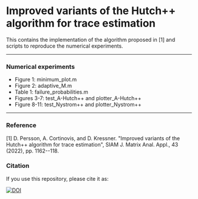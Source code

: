 # Improved variants of the Hutch++ algorithm for trace estimation

This contains the implementation of the algorithm proposed in [1] and scripts to reproduce the numerical experiments. 

---------------------------------------------------------------------
### Numerical experiments

- Figure 1: minimum_plot.m
- Figure 2: adaptive_M.m
- Table 1: failure_probabilities.m
- Figures 3-7: test_A-Hutch++ and plotter_A-Hutch++
- Figure 8-11: test_Nystrom++ and plotter_Nystrom++

---------------------------------------------------------------------
### Reference
[1] D. Persson, A. Cortinovis, and D. Kressner. "Improved variants of the Hutch++ algorithm for trace estimation", SIAM J. Matrix Anal. Appl., 43 (2022), pp. 1162--118.

### Citation
If you use this repository, please cite it as:

[![DOI](https://zenodo.org/badge/406348912.svg)](https://doi.org/10.5281/zenodo.15149276)
